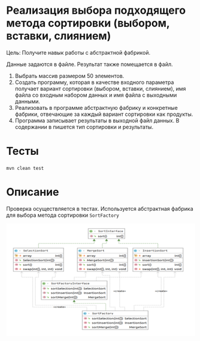 # Реализация выбора подходящего метода сортировки (выбором, вставки, слиянием)

Цель: Получите навык работы с абстрактной фабрикой.

Данные задаются в файле. Результат также помещается в файл.
1. Выбрать массив размером 50 элементов.
2. Создать программу, которая в качестве входного параметра получает вариант сортировки (выбором, вставки, слиянием), имя файла со входным набором данных и имя файла с выходными данными.
3. Реализовать в программе абстрактную фабрику и конкретные фабрики, отвечающие за каждый вариант сортировки как продукты.
4. Программа записывает результаты в выходной файл данных. В содержании в пишется тип сортировки и результаты.

# Тесты

`mvn clean test`

# Описание

Проверка осуществляется в тестах. 
Используется абстрактная фабрика для выбора метода сортировки `SortFactory` 

![Диаграмма](./factory.png)
